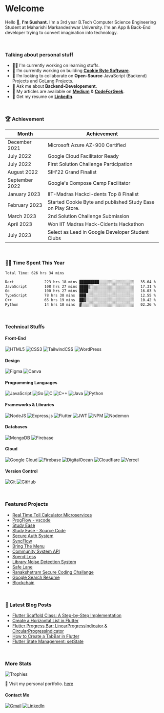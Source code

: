 <!-- ![Header](https://raw.githubusercontent.com/sushant102004/sushant102004/main/github-header.png) -->

# Welcome 
Hello 👋, <b>I'm Sushant.</b> I'm a 3rd year B.Tech Computer Science Engineering Student at Maharishi Markandeshwar University. I'm an App & Back-End developer trying to convert imagination into technology. 

<br>

### Talking about personal stuff
<ul>
<li>👨‍💻  I'm currently working on learning stuffs.</li>
<li>🔭 I’m currently working on building <a href="https://github.com/Cookie-Byte-Software" ><b>Cookie Byte Software</b></a>.</li>
<li>👯 I’m looking to collaborate on <b>Open-Source</b> JavaScript (Backend) Projects and GoLang Projects.</li>
<li>💬 Ask me about <b>Backend-Developement</b>.</li>
<li>📝 My articles are available on <a href = "https://medium.com/@CyberBoySushant"><b>Medium</b></a> & <a href="https://codeforgeek.com/author/sushant/"><b>CodeForGeek</b></a>.</li>
<li>📄 Get my resume on <a href="https://linkedin.com/in/sushant102004"><b>LinkedIn</b></a>.</li>
</ul>

<br>

### 🏆  Achievement
|    Month       |         Achievement                                         |
|----------------|-------------------------------------------------------------|
| December 2021  | Microsoft Azure AZ-900 Certified                            |
| July 2022      | Google Cloud Facilitator Ready                              |
| July 2022      | First Solution Challenge Participation                      |
| August 2022    | SIH'22 Grand Finalist                                       |
| September 2022 | Google's Compose Camp Facilitator                           |
| January  2023  | IIT-Madras Hackci-dents Top 8 Finalist                      |
| February 2023  | Started Cookie Byte and published Study Ease on Play Store. |
| March 2023     | 2nd Solution Challenge Submission                           |
| April 2023     | Won IIT Madras Hack-Cidents Hackathon                       |
| July 2023      | Select as Lead in Google Developer Student Clubs                       |


<br>


### 👨‍💻 Time Spent This Year
<!--START_SECTION:waka-->

```txt
Total Time: 626 hrs 34 mins

Dart              223 hrs 18 mins █████████░░░░░░░░░░░░░░░░   35.64 %
JavaScript        108 hrs 27 mins ████▒░░░░░░░░░░░░░░░░░░░░   17.31 %
Go                100 hrs 27 mins ████░░░░░░░░░░░░░░░░░░░░░   16.03 %
TypeScript        78 hrs 38 mins  ███░░░░░░░░░░░░░░░░░░░░░░   12.55 %
C++               65 hrs 19 mins  ██▓░░░░░░░░░░░░░░░░░░░░░░   10.42 %
Python            14 hrs 10 mins  ▓░░░░░░░░░░░░░░░░░░░░░░░░   02.26 %
```

<!--END_SECTION:waka-->

<br>


### Technical Stuffs
#### Front-End
![HTML5](https://img.shields.io/badge/html5-%23E34F26.svg?style=for-the-badge&logo=html5&logoColor=white)
![CSS3](https://img.shields.io/badge/css3-%231572B6.svg?style=for-the-badge&logo=css3&logoColor=white)
![TailwindCSS](https://img.shields.io/badge/tailwindcss-%2338B2AC.svg?style=for-the-badge&logo=tailwind-css&logoColor=white)
![WordPress](https://img.shields.io/badge/WordPress-%23117AC9.svg?style=for-the-badge&logo=WordPress&logoColor=white)
  
#### Design
![Figma](https://img.shields.io/badge/figma-%23F24E1E.svg?style=for-the-badge&logo=figma&logoColor=white)
![Canva](https://img.shields.io/badge/Canva-%2300C4CC.svg?style=for-the-badge&logo=Canva&logoColor=white)

#### Programming Languages
![JavaScript](https://img.shields.io/badge/javascript-%23323330.svg?style=for-the-badge&logo=javascript&logoColor=%23F7DF1E)
![Go](https://img.shields.io/badge/go-%2300ADD8.svg?style=for-the-badge&logo=go&logoColor=white)
![C](https://img.shields.io/badge/c-%2300599C.svg?style=for-the-badge&logo=c&logoColor=white)
![C++](https://img.shields.io/badge/c++-%2300599C.svg?style=for-the-badge&logo=c%2B%2B&logoColor=white)
![Java](https://img.shields.io/badge/java-%23ED8B00.svg?style=for-the-badge&logo=java&logoColor=white)
![Python](https://img.shields.io/badge/python-3670A0?style=for-the-badge&logo=python&logoColor=ffdd54)


#### Frameworks & Libraries
![NodeJS](https://img.shields.io/badge/node.js-6DA55F?style=for-the-badge&logo=node.js&logoColor=white)
![Express.js](https://img.shields.io/badge/express.js-%23404d59.svg?style=for-the-badge&logo=express&logoColor=%2361DAFB)
![Flutter](https://img.shields.io/badge/Flutter-%2302569B.svg?style=for-the-badge&logo=Flutter&logoColor=white)
![JWT](https://img.shields.io/badge/JWT-black?style=for-the-badge&logo=JSON%20web%20tokens)
![NPM](https://img.shields.io/badge/NPM-%23CB3837.svg?style=for-the-badge&logo=npm&logoColor=white)
![Nodemon](https://img.shields.io/badge/NODEMON-%23323330.svg?style=for-the-badge&logo=nodemon&logoColor=%BBDEAD)

#### Databases
![MongoDB](https://img.shields.io/badge/MongoDB-%234ea94b.svg?style=for-the-badge&logo=mongodb&logoColor=white)
![Firebase](https://img.shields.io/badge/Firebase-039BE5?style=for-the-badge&logo=Firebase&logoColor=white)

#### Cloud
![Google Cloud](https://img.shields.io/badge/GoogleCloud-%234285F4.svg?style=for-the-badge&logo=google-cloud&logoColor=white)
![Firebase](https://img.shields.io/badge/firebase-%23039BE5.svg?style=for-the-badge&logo=firebase)
![DigitalOcean](https://img.shields.io/badge/DigitalOcean-%230167ff.svg?style=for-the-badge&logo=digitalOcean&logoColor=white)
![Cloudflare](https://img.shields.io/badge/Cloudflare-F38020?style=for-the-badge&logo=Cloudflare&logoColor=white)
![Vercel](https://img.shields.io/badge/vercel-%23000000.svg?style=for-the-badge&logo=vercel&logoColor=white)

#### Version Control
![Git](https://img.shields.io/badge/git-%23F05033.svg?style=for-the-badge&logo=git&logoColor=white)
![GitHub](https://img.shields.io/badge/github-%23121011.svg?style=for-the-badge&logo=github&logoColor=white)

<br>

### Featured Projects
<ul>
<li><a href="https://github.com/sushant102004/Real-Time-Toll-Calculator-Microservices"> Real Time Toll Calculator Microservices</a> </li>
<li><a href="https://github.com/orgs/Cookie-Byte-Software/repositories"> ProgFlow - vscode</a> </li>
<li><a href="https://play.google.com/store/apps/details?id=com.sushant.studyease"> Study Ease</a> </li>
<li><a href="https://github.com/sushant102004/Study-Ease-Open-Source">Study Ease - Source Code</a></li>
<li><a href="https://github.com/sushant102004/Secure-Auth-System"> Secure Auth System</a></li>
<li><a href="https://github.com/sushant102004/SyncFlow">SyncFlow</a></li>
<li><a href="https://github.com/sushant102004/Bring-The-Menu"> Bring The Menu </a></li>
<li><a href="https://github.com/sushant102004/Community-System-The-Internet-Folks"> Community System API</a></li>
<li><a href="https://github.com/sushant102004/Spend-Less">Spend Less </a></li>
<li><a href="https://github.com/sushant102004/Noise-Detection-System"> Library Noise Detection System</a></li>
<li><a href="https://github.com/sushant102004/SafeLane">Safe Lane</a></li>
<li><a href="https://github.com/sushant102004/Ranakshetram-Secure-Coding-Challange">Ranakshetram Secure Coding Challange</a></li>
<li><a href="https://github.com/sushant102004/Google-Search-Resume">Google Search Resume </a></li>
<li><a href="https://github.com/sushant102004/Blockchain-Python">Blockchain </a></li>
</ul>

<br>

### 📔 Latest Blog Posts
<!-- BLOG-POST-LIST:START -->
- [Flutter Scaffold Class: A Step-by-Step Implementation](https://codeforgeek.com/flutter-scaffold-class/)
- [Create a Horizontal List in Flutter](https://codeforgeek.com/horizontal-list-in-flutter/)
- [Flutter Progress Bar: LinearProgressIndicator &amp; CircularProgressIndicator](https://codeforgeek.com/flutter-progress-bar/)
- [How to Create a TabBar in Flutter](https://codeforgeek.com/flutter-tabbar/)
- [Flutter State Management: setState](https://codeforgeek.com/flutter-state-management/)
<!-- BLOG-POST-LIST:END -->


<br>

### More Stats

![Trophies](https://github-profile-trophy.vercel.app/?username=sushant102004&theme=onedark&column=8&margin-w=12&margin-h=15)

🚀 Visit my personal portfolio. [here](https://codewithsushant.me)

#### Contact Me
<a href="mailto:sushant.dhiman9812@gmail.com">![Gmail](https://img.shields.io/badge/Gmail-D14836?style=for-the-badge&logo=gmail&logoColor=white)</a>
<a href="https://linkedin.com/in/sushant102004">![LinkedIn](https://img.shields.io/badge/linkedin-%230077B5.svg?style=for-the-badge&logo=linkedin&logoColor=white)</a>
